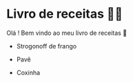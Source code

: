 # Livro de receitas :man_cook:

Olá ! Bem vindo ao meu livro de receitas :wave:

- Strogonoff de frango

- Pavê
- Coxinha
